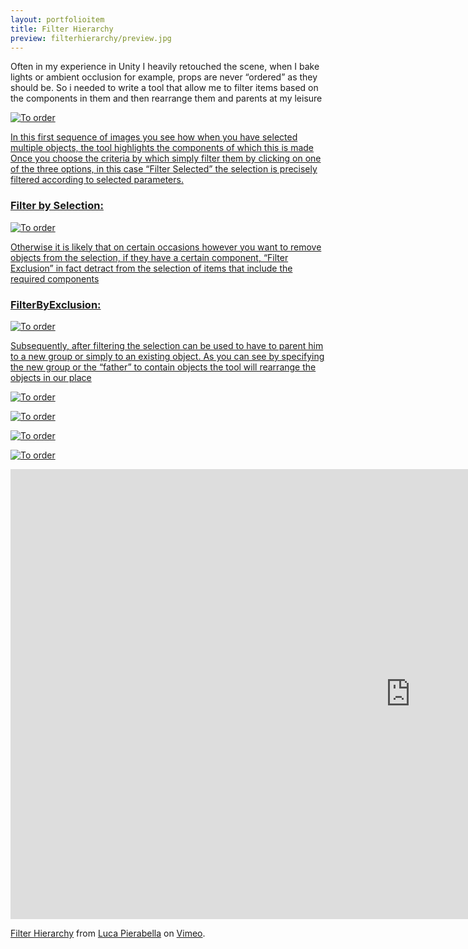 ```yaml
---
layout: portfolioitem
title: Filter Hierarchy
preview: filterhierarchy/preview.jpg
---
```

Often in my experience in Unity I heavily retouched the scene, when I bake lights or ambient occlusion for example, props are never “ordered” as they should be.
So i needed to write a tool that allow me to filter items based on the components in them and then rearrange them and parents at my leisure


<!--more-->
<a href="{{ site.baseurl }}/assets/portfolio/filterhierarchy/ToOrder.jpg"><img src="{{ site.baseurl }}/assets/portfolio/filterhierarchy/ToOrder.jpg" alt="To order" style="width: auto;"/>

In this first sequence of images you see how when you have selected multiple objects, the tool highlights the components of which this is made
Once you choose the criteria by which simply filter them by clicking on one of the three options, in this case “Filter Selected” the selection is precisely filtered according to selected parameters.
<h3>Filter by Selection:</h3>

<a href="{{ site.baseurl }}/assets/portfolio/filterhierarchy/FilterBySelected.jpg"><img src="{{ site.baseurl }}/assets/portfolio/filterhierarchy/FilterBySelected.jpg" alt="To order" style="width: auto;"/>

Otherwise it is likely that on certain occasions however you want to remove objects from the selection, if they have a certain component, “Filter Exclusion” in fact detract from the selection of items that include the required components
<h3>FilterByExclusion:</h3>

<a href="{{ site.baseurl }}/assets/portfolio/filterhierarchy/FilterByEsclusion.jpg"><img src="{{ site.baseurl }}/assets/portfolio/filterhierarchy/FilterByEsclusion.jpg" alt="To order" style="width: auto;"/>


Subsequently, after filtering the selection can be used to have to parent him to a new group or simply to an existing object.
As you can see by specifying the new group or the “father” to contain objects the tool will rearrange the objects in our place

<a href="{{ site.baseurl }}/assets/portfolio/filterhierarchy/ParentToObj.jpg"><img src="{{ site.baseurl }}/assets/portfolio/filterhierarchy/ParentToObj.jpg" alt="To order" style="width: auto;"/>

<a href="{{ site.baseurl }}/assets/portfolio/filterhierarchy/ParentToObj2.jpg"><img src="{{ site.baseurl }}/assets/portfolio/filterhierarchy/ParentToObj2.jpg" alt="To order" style="width: auto;"/>

<a href="{{ site.baseurl }}/assets/portfolio/filterhierarchy/ParentToGroup.jpg"><img src="{{ site.baseurl }}/assets/portfolio/filterhierarchy/ParentToGroup.jpg" alt="To order" style="width: auto;"/>

<a href="{{ site.baseurl }}/assets/portfolio/filterhierarchy/ParentToGroup2.jpg"><img src="{{ site.baseurl }}/assets/portfolio/filterhierarchy/ParentToGroup2.jpg" alt="To order" style="width: auto;"/>

<iframe src="https://player.vimeo.com/video/166687701" width="1280" height="720" frameborder="0" webkitallowfullscreen mozallowfullscreen allowfullscreen></iframe>
<p><a href="https://vimeo.com/166687701">Filter Hierarchy</a> from <a href="https://vimeo.com/user1489637">Luca Pierabella</a> on <a href="https://vimeo.com">Vimeo</a>.</p>
